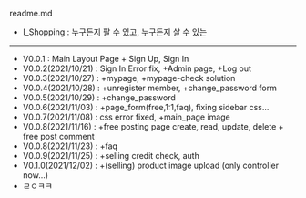 readme.md

+ I_Shopping : 누구든지 팔 수 있고, 누구든지 살 수 있는
***


+ V0.0.1 : Main Layout Page + Sign Up, Sign In
+ V0.0.2(2021/10/21) : Sign In Error fix, +Admin page, +Log out 
+ V0.0.3(2021/10/27) : +mypage, +mypage-check solution
+ V0.0.4(2021/10/28) : +unregister member, +change_password form
+ V0.0.5(2021/10/29) : +change_password
+ V0.0.6(2021/11/03) : +page_form(free,1:1,faq), fixing sidebar css...
+ V0.0.7(2021/11/08) : css error fixed, +main_page image
+ V0.0.8(2021/11/16) : +free posting page create, read, update, delete  + free post comment
+ V0.0.8(2021/11/23) : +faq
+ V0.0.9(2021/11/25) : +selling credit check, auth
+ V0.1.0(2021/12/02) : +(selling) product image upload (only controller now...)
+ ㄹㅇㅋㅋ
